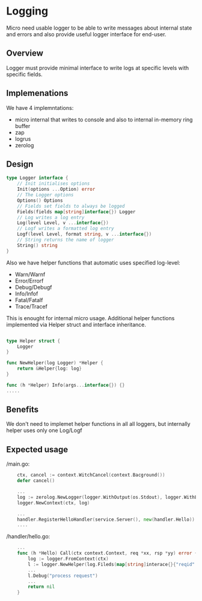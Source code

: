 # Logging

Micro need usable logger to be able to write messages about internal state and errors and also provide useful 
logger interface for end-user.

## Overview

Logger must provide minimal interface to write logs at specific levels with specific fields.

## Implemenations

We have 4 implemntations:
* micro internal that writes to console and also to internal in-memory ring buffer
* zap
* logrus
* zerolog

## Design

```go
type Logger interface {
    // Init initialises options
    Init(options ...Option) error
    // The Logger options
    Options() Options
    // Fields set fields to always be logged
    Fields(fields map[string]interface{}) Logger
    // Log writes a log entry
    Log(level Level, v ...interface{})
    // Logf writes a formatted log entry
    Logf(level Level, format string, v ...interface{})
    // String returns the name of logger
    String() string
}
```

Also we have helper functions that automatic uses specified log-level:
* Warn/Warnf
* Error/Errorf
* Debug/Debugf
* Info/Infof
* Fatal/Fatalf
* Trace/Tracef

This is enought for internal micro usage. Additional helper functions implemented via Helper struct and interface inheritance.

```go

type Helper struct {
    Logger
}

func NewHelper(log Logger) *Helper {
    return &Helper{log: log}
}

func (h *Helper) Info(args...interface{}) {}
.....
```

## Benefits

We don't need to implemet helper functions in all all loggers, but internally helper uses only one Log/Logf

## Expected usage

/main.go:

```go
    ctx, cancel := context.WitchCancel(context.Bacground())
    defer cancel()

    ...
    log := zerolog.NewLogger(logger.WithOutput(os.Stdout), logger.WithLevel(logger.DebugLevel))
    logger.NewContext(ctx, log)

    ...
    handler.RegisterHelloHandler(service.Server(), new(handler.Hello))
    ....
```

/handler/hello.go:

```go
    ...
    func (h *Hello) Call(ctx context.Context, req *xx, rsp *yy) error {
        log := logger.FromContext(ctx)
        l := logger.NewHelper(log.Fileds(map[string]interace{}{"reqid":req.Id}))
        ...
        l.Debug("process request")
        ...
        return nil
    }

```
